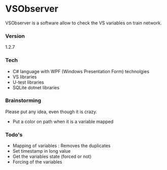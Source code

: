 # VSObserver

VSObserver is a software allow to check the VS variables on train network.

### Version
1.2.7

### Tech

* C# language with WPF (Windows Presentation Form) technolgies
* VS libraries
* U-test libraries
* SQLite dotnet libraries

### Brainstorming

Please put any idea, even though it is crazy.

* Put a color on path when it is a variable mapped

### Todo's

 - Mapping of variables : Removes the duplicates
 - Set timestamp in long value
 - Get the variables state (forced or not)
 - Forcing of the variables

